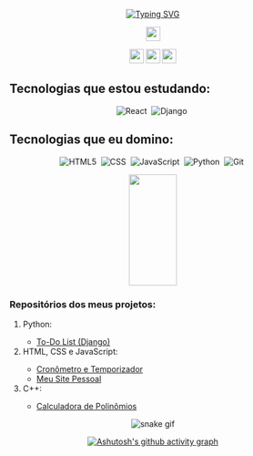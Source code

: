 <!--NOME/SEJA BEM VINDO-->
<div align="center">
  
[![Typing SVG](https://readme-typing-svg.demolab.com?font=Righteous&size=26&duration=3000&pause=1000&color=3AC5C6&background=8D8D8D00&center=true&vCenter=true&width=435&lines=Ol%C3%A1%2C+sou+Felipe+Gabriel.;Seja+bem+vindo(a)!+:%29)](https://git.io/typing-svg)
  
  </div>
<!--REDES SOCIAIS-->
<div align="center"> 
<img src="https://img.shields.io/badge/-ONDE ME ENCONTRAR:-%23E4405F?style=flat&logo=&logoColor=white&color=FFDC80" style="height:25px">

<a href="https://github.com/fsilva19/MeuCurriculo" target="_blank"><img src="https://img.shields.io/badge/-Meu currículo digital-%23E4405F?style=flat&logo=SquareEnix&logoColor=white&color=833AB4" style="height:25px"></a>
<a href="https://instagram.com/felipegabriel.bs" target="_blank"><img src="https://img.shields.io/badge/-Instagram-%23E4405F?style=flat&logo=instagram&logoColor=white&color=E22D0E" style="height:25px"></a>
<a href="https://www.linkedin.com/in/felipe-gabriel-1903/" target="_blank"><img src="https://img.shields.io/badge/-LinkedIn-%230077B5?style=flat&logo=linkedin&logoColor=white" style="height:25px" target="_blank"></a> 
</div>

## Tecnologias que estou estudando:

<div align="center"> 
  
![React](https://img.shields.io/badge/-React.js-%2320232a.svg?style=flat&logo=react&logoColor=000&labelColor=%2361DAFB&color=%2361DAFB&logoWidth=40)&nbsp;
![Django](https://img.shields.io/badge/-Django-%23092E20.svg?style=flat&logo=django&logoColor=White&labelColor=092E20&color=092E20&logoWidth=40)&nbsp;
  
</div>

## Tecnologias que eu domino:

<div align="center">
  
![HTML5](https://img.shields.io/badge/-HTML5-%23E34F26.svg?style=flat&logo=HTML5&logoColor=FFFFFF&labelColor=f85149&color=f85149&logoWidth=40&height=30)&nbsp;
![CSS](https://img.shields.io/badge/-CSS3-0D1117?style=flat&logo=css3&logoColor=FFFFFF&labelColor=1572B6&color=1572B6&logoWidth=30)&nbsp;
![JavaScript](https://img.shields.io/badge/-JavaScript-0D1117?style=flat&logo=javascript&logoColor=000000&labelColor=%23F7DF1E&color=%23F7DF1E&logoWidth=30)&nbsp;
![Python](https://img.shields.io/badge/-Python-3670A0?style=flat&logo=python&logoColor=ffdd54&labelColor=2253DB&color=2253DB&logoWidth=30)&nbsp;
![Git](https://img.shields.io/badge/-Git-%23F05033.svg?style=flat&logo=git&logoColor=000000&labelColor=%23F05033&color=%23F05033&logoWidth=30&buttonWidth=30)&nbsp;
  
</div>
<!--TECNOLOGIAS QUE UTILIZO-->
<div align="center">
<img width="41%" height="195px" src="https://github-readme-stats.vercel.app/api/top-langs/?username=fsilva19&layout=compact&hide_border=true&title_color=9AC0E9&text_color=9AC0E9&bg_color=0f0f0f"/>
</div>

### Repositórios dos meus projetos:
<ol>
  <li>Python:</li>
    <ul>
      <li><a href="https://github.com/fsilva19/Projeto_To-Do" target="_blank">To-Do List (Django)</a></li>
    </ul>
  <li>HTML, CSS e JavaScript:</li>
    <ul>
      <li><a href="https://github.com/fsilva19/Projeto_Cronometro" target="_blank">Cronômetro e Temporizador</a></li>
      <li><a href="https://github.com/fsilva19/MeuSiteV2" target="_blank">Meu Site Pessoal</a></li>
    </ul>
  <li>C++:</li>
    <ul>
      <li><a href="https://github.com/fsilva19/Poly" target="_blank">Calculadora de Polinômios</a></li>
    </ul>
</ol>
<!--SNAKE-->
<div align="center">
  
![snake gif](https://github.com/fsilva19/fsilva19/blob/output/github-contribution-grid-snake.gif)
  
</div>
<!--CURVA CONTRIBUIÇÕES-->
<div align="center">
    
  [![Ashutosh's github activity graph](https://github-readme-activity-graph.cyclic.app/graph?username=fsilva19&bg_color=0f0f0f&color=5274ff&line=c7c7c7&point=5274ff&area=true&hide_border=true)](https://github.com/ashutosh00710/github-readme-activity-graph)

</div>
